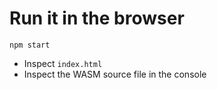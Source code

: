 # Run it in the browser

```console
npm start
```

- Inspect `index.html`
- Inspect the WASM source file in the console
